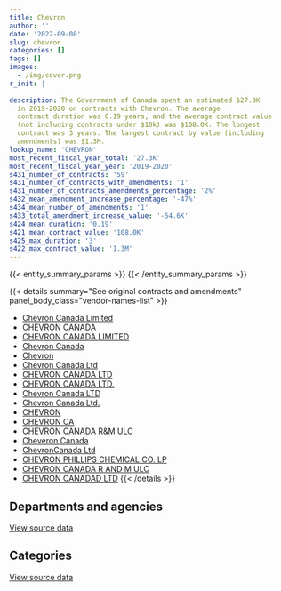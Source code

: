 ```yaml
---
title: Chevron
author: ''
date: '2022-09-08'
slug: chevron
categories: []
tags: []
images:
  - /img/cover.png
r_init: |-
  
description: The Government of Canada spent an estimated $27.3K
  in 2019-2020 on contracts with Chevron. The average
  contract duration was 0.19 years, and the average contract value
  (not including contracts under $10k) was $108.0K. The longest
  contract was 3 years. The largest contract by value (including
  amendments) was $1.3M.
lookup_name: 'CHEVRON'
most_recent_fiscal_year_total: '27.3K'
most_recent_fiscal_year_year: '2019-2020'
s431_number_of_contracts: '59'
s431_number_of_contracts_with_amendments: '1'
s431_number_of_contracts_amendments_percentage: '2%'
s432_mean_amendment_increase_percentage: '-47%'
s434_mean_number_of_amendments: '1'
s433_total_amendment_increase_value: '-54.6K'
s424_mean_duration: '0.19'
s421_mean_contract_value: '108.0K'
s425_max_duration: '3'
s422_max_contract_value: '1.3M'
---
```


<script src="/rmarkdown-libs/htmlwidgets/htmlwidgets.js"></script>
<link href="/rmarkdown-libs/datatables-css/datatables-crosstalk.css" rel="stylesheet" />
<script src="/rmarkdown-libs/datatables-binding/datatables.js"></script>
<script src="/rmarkdown-libs/jquery/jquery-3.6.0.min.js"></script>
<link href="/rmarkdown-libs/dt-core-bootstrap/css/dataTables.bootstrap.min.css" rel="stylesheet" />
<link href="/rmarkdown-libs/dt-core-bootstrap/css/dataTables.bootstrap.extra.css" rel="stylesheet" />
<script src="/rmarkdown-libs/dt-core-bootstrap/js/jquery.dataTables.min.js"></script>
<script src="/rmarkdown-libs/dt-core-bootstrap/js/dataTables.bootstrap.min.js"></script>
<link href="/rmarkdown-libs/crosstalk/css/crosstalk.min.css" rel="stylesheet" />
<script src="/rmarkdown-libs/crosstalk/js/crosstalk.min.js"></script>
<script src="/rmarkdown-libs/htmlwidgets/htmlwidgets.js"></script>
<link href="/rmarkdown-libs/datatables-css/datatables-crosstalk.css" rel="stylesheet" />
<script src="/rmarkdown-libs/datatables-binding/datatables.js"></script>
<script src="/rmarkdown-libs/jquery/jquery-3.6.0.min.js"></script>
<link href="/rmarkdown-libs/dt-core-bootstrap/css/dataTables.bootstrap.min.css" rel="stylesheet" />
<link href="/rmarkdown-libs/dt-core-bootstrap/css/dataTables.bootstrap.extra.css" rel="stylesheet" />
<script src="/rmarkdown-libs/dt-core-bootstrap/js/jquery.dataTables.min.js"></script>
<script src="/rmarkdown-libs/dt-core-bootstrap/js/dataTables.bootstrap.min.js"></script>
<link href="/rmarkdown-libs/crosstalk/css/crosstalk.min.css" rel="stylesheet" />
<script src="/rmarkdown-libs/crosstalk/js/crosstalk.min.js"></script>

{{< entity_summary_params >}}
{{< /entity_summary_params >}}

{{< details summary="See original contracts and amendments" panel_body_class="vendor-names-list" >}}
- [Chevron Canada Limited](https://search.open.canada.ca/en/ct/?sort=contract_value_f%20desc&page=1&search_text=%22Chevron%20Canada%20Limited%22)
- [CHEVRON CANADA](https://search.open.canada.ca/en/ct/?sort=contract_value_f%20desc&page=1&search_text=%22CHEVRON%20CANADA%22)
- [CHEVRON CANADA LIMITED](https://search.open.canada.ca/en/ct/?sort=contract_value_f%20desc&page=1&search_text=%22CHEVRON%20CANADA%20LIMITED%22)
- [Chevron Canada](https://search.open.canada.ca/en/ct/?sort=contract_value_f%20desc&page=1&search_text=%22Chevron%20Canada%22)
- [Chevron](https://search.open.canada.ca/en/ct/?sort=contract_value_f%20desc&page=1&search_text=%22Chevron%22)
- [Chevron Canada Ltd](https://search.open.canada.ca/en/ct/?sort=contract_value_f%20desc&page=1&search_text=%22Chevron%20Canada%20Ltd%22)
- [CHEVRON CANADA LTD](https://search.open.canada.ca/en/ct/?sort=contract_value_f%20desc&page=1&search_text=%22CHEVRON%20CANADA%20LTD%22)
- [CHEVRON CANADA LTD.](https://search.open.canada.ca/en/ct/?sort=contract_value_f%20desc&page=1&search_text=%22CHEVRON%20CANADA%20LTD.%22)
- [Chevron Canada LTD](https://search.open.canada.ca/en/ct/?sort=contract_value_f%20desc&page=1&search_text=%22Chevron%20Canada%20LTD%22)
- [Chevron Canada Ltd.](https://search.open.canada.ca/en/ct/?sort=contract_value_f%20desc&page=1&search_text=%22Chevron%20Canada%20Ltd.%22)
- [CHEVRON](https://search.open.canada.ca/en/ct/?sort=contract_value_f%20desc&page=1&search_text=%22CHEVRON%22)
- [CHEVRON CA](https://search.open.canada.ca/en/ct/?sort=contract_value_f%20desc&page=1&search_text=%22CHEVRON%20CA%22)
- [CHEVRON CANADA R&M ULC](https://search.open.canada.ca/en/ct/?sort=contract_value_f%20desc&page=1&search_text=%22CHEVRON%20CANADA%20R%26M%20ULC%22)
- [Cheveron Canada](https://search.open.canada.ca/en/ct/?sort=contract_value_f%20desc&page=1&search_text=%22Cheveron%20Canada%22)
- [ChevronCanada Ltd](https://search.open.canada.ca/en/ct/?sort=contract_value_f%20desc&page=1&search_text=%22ChevronCanada%20Ltd%22)
- [CHEVRON PHILLIPS CHEMICAL CO. LP](https://search.open.canada.ca/en/ct/?sort=contract_value_f%20desc&page=1&search_text=%22CHEVRON%20PHILLIPS%20CHEMICAL%20CO.%20LP%22)
- [CHEVRON CANADA R AND M ULC](https://search.open.canada.ca/en/ct/?sort=contract_value_f%20desc&page=1&search_text=%22CHEVRON%20CANADA%20R%20AND%20M%20ULC%22)
- [CHEVRON CANADAD LTD](https://search.open.canada.ca/en/ct/?sort=contract_value_f%20desc&page=1&search_text=%22CHEVRON%20CANADAD%20LTD%22)
{{< /details >}}

## Departments and agencies

<div id="htmlwidget-1" style="width:100%;height:auto;" class="datatables html-widget"></div>
<script type="application/json" data-for="htmlwidget-1">{"x":{"style":"bootstrap","filter":"none","vertical":false,"data":[["<a href=\"/departments/csc-scc/\">Correctional Service of Canada<\/a>","<a href=\"/departments/dfo-mpo/\">Fisheries and Oceans Canada<\/a>","<a href=\"/departments/dnd-mdn/\">National Defence<\/a>","<a href=\"/departments/tc/\">Transport Canada<\/a>"],[60921.42,3217457.32,4487932.7,null],[57750,null,3631.2,15750],[10500,null,null,16800]],"container":"<table class=\"table table-striped table-hover row-border order-column display\">\n  <thead>\n    <tr>\n      <th>Department<\/th>\n      <th>2017-2018<\/th>\n      <th>2018-2019<\/th>\n      <th>2019-2020<\/th>\n    <\/tr>\n  <\/thead>\n<\/table>","options":{"order":[[3,"desc"]],"pageLength":10,"autoWidth":true,"columnDefs":[{"targets":1,"render":"function(data, type, row, meta) {\n    return type !== 'display' ? data : DTWidget.formatCurrency(data, \"$\", 2, 3, \",\", \".\", true, null);\n  }"},{"targets":2,"render":"function(data, type, row, meta) {\n    return type !== 'display' ? data : DTWidget.formatCurrency(data, \"$\", 2, 3, \",\", \".\", true, null);\n  }"},{"targets":3,"render":"function(data, type, row, meta) {\n    return type !== 'display' ? data : DTWidget.formatCurrency(data, \"$\", 2, 3, \",\", \".\", true, null);\n  }"},{"width":"16%","targets":[1,2,3]},{"className":"dt-right","targets":[1,2,3]}],"orderClasses":false}},"evals":["options.columnDefs.0.render","options.columnDefs.1.render","options.columnDefs.2.render"],"jsHooks":[]}</script>
<p class="text-right">
<a href="https://github.com/GoC-Spending/contracts-data/tree/main/data/out/vendors/chevron/summary_by_fiscal_year_by_department.csv" class="source-data-link btn btn-link">View source data</a>
</p>

## Categories

<div id="htmlwidget-2" style="width:100%;height:auto;" class="datatables html-widget"></div>
<script type="application/json" data-for="htmlwidget-2">{"x":{"style":"bootstrap","filter":"none","vertical":false,"data":[["<a href=\"/categories/defence/\">Defence<\/a>","<a href=\"/categories/transportation_and_logistics/\">Transportation and logistics<\/a>","<a href=\"/categories/industrial_products_and_services/\">Industrial products and services<\/a>"],[4438844.2,3278378.74,49088.5],[null,73500,3631.2],[null,27300,null]],"container":"<table class=\"table table-striped table-hover row-border order-column display\">\n  <thead>\n    <tr>\n      <th>Category<\/th>\n      <th>2017-2018<\/th>\n      <th>2018-2019<\/th>\n      <th>2019-2020<\/th>\n    <\/tr>\n  <\/thead>\n<\/table>","options":{"order":[[3,"desc"]],"dom":"t","pageLength":30,"autoWidth":true,"columnDefs":[{"targets":1,"render":"function(data, type, row, meta) {\n    return type !== 'display' ? data : DTWidget.formatCurrency(data, \"$\", 2, 3, \",\", \".\", true, null);\n  }"},{"targets":2,"render":"function(data, type, row, meta) {\n    return type !== 'display' ? data : DTWidget.formatCurrency(data, \"$\", 2, 3, \",\", \".\", true, null);\n  }"},{"targets":3,"render":"function(data, type, row, meta) {\n    return type !== 'display' ? data : DTWidget.formatCurrency(data, \"$\", 2, 3, \",\", \".\", true, null);\n  }"},{"width":"16%","targets":[1,2,3]},{"className":"dt-right","targets":[1,2,3]}],"orderClasses":false,"lengthMenu":[10,25,30,50,100]}},"evals":["options.columnDefs.0.render","options.columnDefs.1.render","options.columnDefs.2.render"],"jsHooks":[]}</script>
<p class="text-right">
<a href="https://github.com/GoC-Spending/contracts-data/tree/main/data/out/vendors/chevron/summary_by_fiscal_year_by_category.csv" class="source-data-link btn btn-link">View source data</a>
</p>
